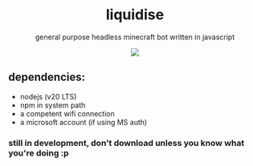 <h1 align="center">liquidise</h1>
<p align="center">general purpose headless minecraft bot written in javascript</p>
<p align="center">
    <img src="https://skillicons.dev/icons?i=js,nodejs,npm" />
</p>

## dependencies:
- nodejs (v20 LTS)
- npm in system path
- a competent wifi connection
- a microsoft account (if using MS auth)

### still in development, don't download unless you know what you're doing :p